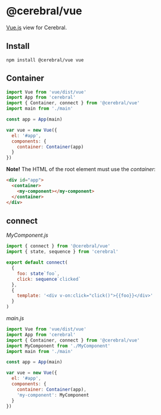 # @cerebral/vue

[Vue.js](https://vuejs.org) view for Cerebral.

## Install

`npm install @cerebral/vue vue`

## Container

```js
import Vue from 'vue/dist/vue'
import App from 'cerebral'
import { Container, connect } from '@cerebral/vue'
import main from './main'

const app = App(main)

var vue = new Vue({
  el: '#app',
  components: {
    container: Container(app)
  }
})
```

**Note!** The HTML of the root element must use the _container_:

```html
<div id="app">
  <container>
    <my-component></my-component>
  </container>
</div>
```

## connect

_MyComponent.js_

```js
import { connect } from '@cerebral/vue'
import { state, sequence } from 'cerebral'

export default connect(
  {
    foo: state`foo`,
    click: sequence`clicked`
  },
  {
    template: '<div v-on:click="click()">{{foo}}</div>'
  }
)
```

_main.js_

```js
import Vue from 'vue/dist/vue'
import App from 'cerebral'
import { Container, connect } from '@cerebral/vue'
import MyComponent from './MyComponent'
import main from './main'

const app = App(main)

var vue = new Vue({
  el: '#app',
  components: {
    container: Container(app),
    'my-component': MyComponent
  }
})
```

